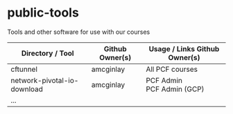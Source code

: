 # public-tools
Tools and other software for use with our courses

Directory / Tool            | Github Owner(s) | Usage / Links Github Owner(s)
--------------------------- | --------------- | ---------------
cftunnel                    | amcginlay       | All PCF courses
network-pivotal-io-download | amcginlay       | PCF Admin <br/> PCF Admin (GCP)
...                         |                 |
